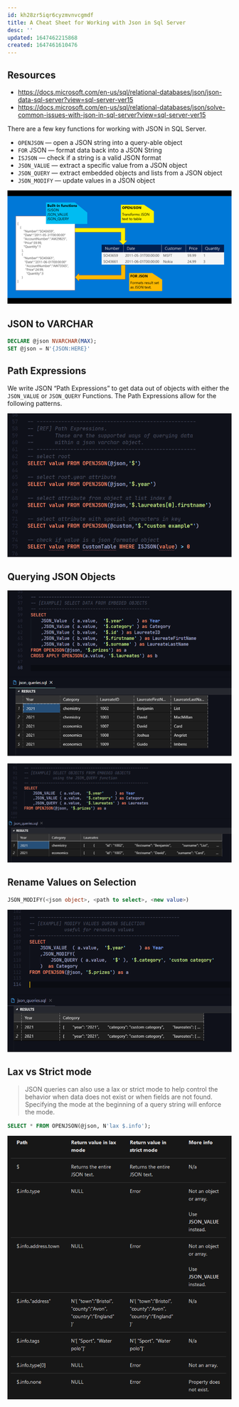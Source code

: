 ```yaml
---
id: kh28zr5iqr6cyzmvnvcgmdf
title: A Cheat Sheet for Working with Json in Sql Server
desc: ''
updated: 1647462215868
created: 1647461610476
---
```


## Resources

- <https://docs.microsoft.com/en-us/sql/relational-databases/json/json-data-sql-server?view=sql-server-ver15>
- <https://docs.microsoft.com/en-us/sql/relational-databases/json/solve-common-issues-with-json-in-sql-server?view=sql-server-ver15>

There are a few key functions for working with JSON in SQL Server.

- `OPENJSON` — open a JSON string into a query-able object
- `FOR` JSON — format data back into a JSON String
- `ISJSON` — check if a string is a valid JSON format
- `JSON_VALUE` — extract a specific value from a JSON object
- `JSON_QUERY` — extract embedded objects and lists from a JSON object
- `JSON_MODIFY` — update values in a JSON object

![function graphic](/assets/images/2022-03-16-13-14-59.png)

## JSON to VARCHAR

```sql
DECLARE @json NVARCHAR(MAX);
SET @json = N'{JSON:HERE}'
```

## Path Expressions

We write JSON “Path Expressions” to get data out of objects with either the `JSON_VALUE` or `JSON_QUERY` Functions.
The Path Expressions allow for the following patterns.

![json path](/assets/images/2022-03-16-13-16-34.png)

## Querying JSON Objects

![querying](/assets/images/2022-03-16-13-17-49.png)

![querying with some json retained](/assets/images/2022-03-16-13-18-42.png)

## Rename Values on Selection

```sql
JSON_MODIFY(<json object>, <path to select>, <new value>)
```

![json modify](/assets/images/2022-03-16-13-19-45.png)

## Lax vs Strict mode

> JSON queries can also use a lax or strict mode to help control the behavior when data does not exist or when fields are not found.
> Specifying the mode at the beginning of a query string will enforce the mode.

```sql
SELECT * FROM OPENJSON(@json, N'lax $.info');
```

![info](/assets/images/2022-03-16-13-20-44.png)
